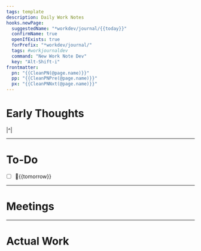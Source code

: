 ```yaml
---
tags: template
description: Daily Work Notes
hooks.newPage:
  suggestedName: "*workdev/journal/{{today}}"
  confirmName: true
  openIfExists: true
  forPrefix: "*workdev/journal/"
  tags: #workjournaldev
  command: "New Work Note Dev"
  key: "Alt-Shift-i"
frontmatter: 
  pn: "{{CleanPN(@page.name)}}"
  pp: "{{CleanPNPre(@page.name)}}"
  px: "{{CleanPNNxt(@page.name)}}"
---
```

# Early Thoughts
|^|
___
# To-Do
- [ ]  📅{{tomorrow}}

---
# Meetings

---
# Actual Work
